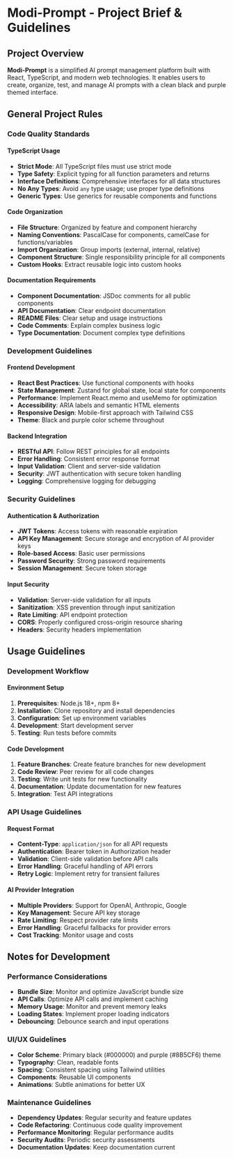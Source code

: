 # Modi-Prompt - Project Brief & Guidelines

## Project Overview

**Modi-Prompt** is a simplified AI prompt management platform built with React, TypeScript, and modern web technologies. It enables users to create, organize, test, and manage AI prompts with a clean black and purple themed interface.

## General Project Rules

### Code Quality Standards

#### TypeScript Usage
- **Strict Mode**: All TypeScript files must use strict mode
- **Type Safety**: Explicit typing for all function parameters and returns
- **Interface Definitions**: Comprehensive interfaces for all data structures
- **No Any Types**: Avoid `any` type usage; use proper type definitions
- **Generic Types**: Use generics for reusable components and functions

#### Code Organization
- **File Structure**: Organized by feature and component hierarchy
- **Naming Conventions**: PascalCase for components, camelCase for functions/variables
- **Import Organization**: Group imports (external, internal, relative)
- **Component Structure**: Single responsibility principle for all components
- **Custom Hooks**: Extract reusable logic into custom hooks

#### Documentation Requirements
- **Component Documentation**: JSDoc comments for all public components
- **API Documentation**: Clear endpoint documentation
- **README Files**: Clear setup and usage instructions
- **Code Comments**: Explain complex business logic
- **Type Documentation**: Document complex type definitions

### Development Guidelines

#### Frontend Development
- **React Best Practices**: Use functional components with hooks
- **State Management**: Zustand for global state, local state for components
- **Performance**: Implement React.memo and useMemo for optimization
- **Accessibility**: ARIA labels and semantic HTML elements
- **Responsive Design**: Mobile-first approach with Tailwind CSS
- **Theme**: Black and purple color scheme throughout

#### Backend Integration
- **RESTful API**: Follow REST principles for all endpoints
- **Error Handling**: Consistent error response format
- **Input Validation**: Client and server-side validation
- **Security**: JWT authentication with secure token handling
- **Logging**: Comprehensive logging for debugging

### Security Guidelines

#### Authentication & Authorization
- **JWT Tokens**: Access tokens with reasonable expiration
- **API Key Management**: Secure storage and encryption of AI provider keys
- **Role-based Access**: Basic user permissions
- **Password Security**: Strong password requirements
- **Session Management**: Secure token storage

#### Input Security
- **Validation**: Server-side validation for all inputs
- **Sanitization**: XSS prevention through input sanitization
- **Rate Limiting**: API endpoint protection
- **CORS**: Properly configured cross-origin resource sharing
- **Headers**: Security headers implementation

## Usage Guidelines

### Development Workflow

#### Environment Setup
1. **Prerequisites**: Node.js 18+, npm 8+
2. **Installation**: Clone repository and install dependencies
3. **Configuration**: Set up environment variables
4. **Development**: Start development server
5. **Testing**: Run tests before commits

#### Code Development
1. **Feature Branches**: Create feature branches for new development
2. **Code Review**: Peer review for all code changes
3. **Testing**: Write unit tests for new functionality
4. **Documentation**: Update documentation for new features
5. **Integration**: Test API integrations

### API Usage Guidelines

#### Request Format
- **Content-Type**: `application/json` for all API requests
- **Authentication**: Bearer token in Authorization header
- **Validation**: Client-side validation before API calls
- **Error Handling**: Graceful handling of API errors
- **Retry Logic**: Implement retry for transient failures

#### AI Provider Integration
- **Multiple Providers**: Support for OpenAI, Anthropic, Google
- **Key Management**: Secure API key storage
- **Rate Limiting**: Respect provider rate limits
- **Error Handling**: Graceful fallbacks for provider errors
- **Cost Tracking**: Monitor usage and costs

## Notes for Development

### Performance Considerations
- **Bundle Size**: Monitor and optimize JavaScript bundle size
- **API Calls**: Optimize API calls and implement caching
- **Memory Usage**: Monitor and prevent memory leaks
- **Loading States**: Implement proper loading indicators
- **Debouncing**: Debounce search and input operations

### UI/UX Guidelines
- **Color Scheme**: Primary black (#000000) and purple (#8B5CF6) theme
- **Typography**: Clean, readable fonts
- **Spacing**: Consistent spacing using Tailwind utilities
- **Components**: Reusable UI components
- **Animations**: Subtle animations for better UX

### Maintenance Guidelines
- **Dependency Updates**: Regular security and feature updates
- **Code Refactoring**: Continuous code quality improvement
- **Performance Monitoring**: Regular performance audits
- **Security Audits**: Periodic security assessments
- **Documentation Updates**: Keep documentation current
